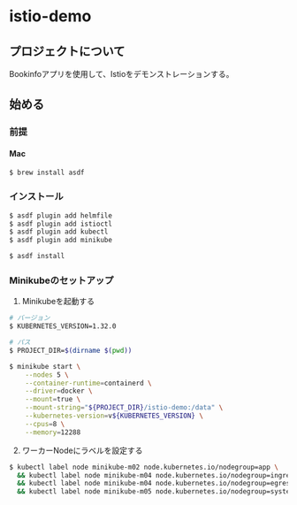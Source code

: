 # istio-demo

## プロジェクトについて

Bookinfoアプリを使用して、Istioをデモンストレーションする。

## 始める

### 前提

#### Mac

```bash
$ brew install asdf
```

### インストール

```bash
$ asdf plugin add helmfile
$ asdf plugin add istioctl
$ asdf plugin add kubectl
$ asdf plugin add minikube

$ asdf install
```

### Minikubeのセットアップ

1. Minikubeを起動する

```bash
# バージョン
$ KUBERNETES_VERSION=1.32.0

# パス
$ PROJECT_DIR=$(dirname $(pwd))

$ minikube start \
    --nodes 5 \
    --container-runtime=containerd \
    --driver=docker \
    --mount=true \
	--mount-string="${PROJECT_DIR}/istio-demo:/data" \
	--kubernetes-version=v${KUBERNETES_VERSION} \
	--cpus=8 \
	--memory=12288
```

2. ワーカーNodeにラベルを設定する

```bash
$ kubectl label node minikube-m02 node.kubernetes.io/nodegroup=app \
  && kubectl label node minikube-m04 node.kubernetes.io/nodegroup=ingress \
  && kubectl label node minikube-m04 node.kubernetes.io/nodegroup=egress \
  && kubectl label node minikube-m05 node.kubernetes.io/nodegroup=system
```
